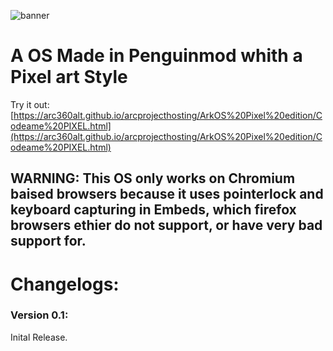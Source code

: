 ![banner](https://github.com/user-attachments/assets/00a1d25d-0933-4eac-af2a-2833a5ceeb22)
# A OS Made in Penguinmod whith a Pixel art Style

Try it out: [https://arc360alt.github.io/arcprojecthosting/ArkOS%20Pixel%20edition/Codeame%20PIXEL.html](https://arc360alt.github.io/arcprojecthosting/ArkOS%20Pixel%20edition/Codeame%20PIXEL.html)

## WARNING: This OS only works on Chromium baised browsers because it uses pointerlock and keyboard capturing in Embeds, which firefox browsers ethier do not support, or have very bad support for.

# Changelogs:

### Version 0.1:
Inital Release.
